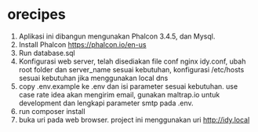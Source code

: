# orecipes

1. Aplikasi ini dibangun mengunakan Phalcon 3.4.5, dan Mysql.
2. Install Phalcon https://phalcon.io/en-us
3. Run database.sql
4. Konfigurasi web server, telah disediakan file conf nginx idy.conf, ubah root folder dan server_name sesuai kebutuhan, konfigurasi /etc/hosts sesuai kebutuhan jika menggunakan local dns
5. copy .env.example ke .env dan isi parameter sesuai kebutuhan. use case rate idea akan mengirim email, gunakan maltrap.io untuk development dan lengkapi parameter smtp pada .env.
6. run composer install
7. buka uri pada web browser. project ini menggunakan uri http://idy.local
